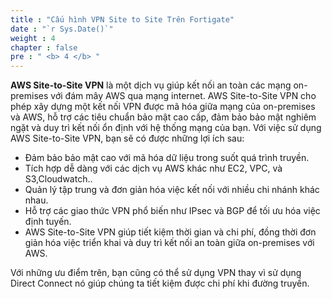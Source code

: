 ```yaml
---
title : "Cấu hình VPN Site to Site Trên Fortigate"
date : "`r Sys.Date()`"
weight : 4
chapter : false
pre : " <b> 4 </b> "
---
```

**AWS Site-to-Site VPN** là một dịch vụ giúp kết nối an toàn các mạng on-premises với đám mây AWS qua mạng internet. AWS Site-to-Site VPN cho phép xây dựng một kết nối VPN được mã hóa giữa mạng của on-premises và AWS, hỗ trợ các tiêu chuẩn bảo mật cao cấp, đảm bảo bảo mật nghiêm ngặt và duy trì kết nối ổn định với hệ thống mạng của bạn.
Với việc sử dụng AWS Site-to-Site VPN, bạn sẽ có được những lợi ích sau:
-	Đảm bảo bảo mật cao với mã hóa dữ liệu trong suốt quá trình truyền.
-	Tích hợp dễ dàng với các dịch vụ AWS khác như EC2, VPC, và S3,Cloudwatch..
-	Quản lý tập trung và đơn giản hóa việc kết nối với nhiều chi nhánh khác nhau.
-	Hỗ trợ các giao thức VPN phổ biến như IPsec và BGP để tối ưu hóa việc định tuyến.
-	AWS Site-to-Site VPN giúp tiết kiệm thời gian và chi phí, đồng thời đơn giản hóa việc triển khai và duy trì kết nối an toàn giữa on-premises với AWS.

Với những ưu điểm trên, bạn cũng có thể sử dụng VPN thay vì sử dụng Direct Connect nó giúp chúng ta tiết kiệm được chi phí khi đường truyền.

